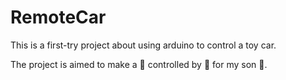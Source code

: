 RemoteCar
=========

This is a first-try project about using arduino to control a toy car.

The project is aimed to make a :car: controlled by :iphone: for my son :baby:.
